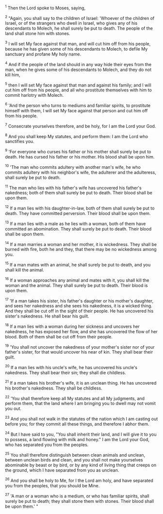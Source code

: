 <sup>1</sup> 
Then the Lord spoke to Moses, saying, 

<sup>2</sup> 
"Again, you shall say to the children of Israel: 'Whoever of the children of Israel, or of the strangers who dwell in Israel, who gives any of his descendants to Molech, he shall surely be put to death. The people of the land shall stone him with stones. 

<sup>3</sup> 
I will set My face against that man, and will cut him off from his people, because he has given some of his descendants to Molech, to defile My sanctuary and profane My holy name. 

<sup>4</sup> 
And if the people of the land should in any way hide their eyes from the man, when he gives some of his descendants to Molech, and they do not kill him, 

<sup>5</sup> 
then I will set My face against that man and against his family; and I will cut him off from his people, and all who prostitute themselves with him to commit harlotry with Molech. 

<sup>6</sup> 
'And the person who turns to mediums and familiar spirits, to prostitute himself with them, I will set My face against that person and cut him off from his people. 

<sup>7</sup> 
Consecrate yourselves therefore, and be holy, for I am the Lord your God. 

<sup>8</sup> 
And you shall keep My statutes, and perform them: I am the Lord who sanctifies you. 

<sup>9</sup> 
'For everyone who curses his father or his mother shall surely be put to death. He has cursed his father or his mother. His blood shall be upon him. 

<sup>10</sup> 
'The man who commits adultery with another man's wife, he who commits adultery with his neighbor's wife, the adulterer and the adulteress, shall surely be put to death. 

<sup>11</sup> 
The man who lies with his father's wife has uncovered his father's nakedness; both of them shall surely be put to death. Their blood shall be upon them. 

<sup>12</sup> 
If a man lies with his daughter-in-law, both of them shall surely be put to death. They have committed perversion. Their blood shall be upon them. 

<sup>13</sup> 
If a man lies with a male as he lies with a woman, both of them have committed an abomination. They shall surely be put to death. Their blood shall be upon them. 

<sup>14</sup> 
If a man marries a woman and her mother, it is wickedness. They shall be burned with fire, both he and they, that there may be no wickedness among you. 

<sup>15</sup> 
If a man mates with an animal, he shall surely be put to death, and you shall kill the animal. 

<sup>16</sup> 
If a woman approaches any animal and mates with it, you shall kill the woman and the animal. They shall surely be put to death. Their blood is upon them. 

<sup>17</sup> 
'If a man takes his sister, his father's daughter or his mother's daughter, and sees her nakedness and she sees his nakedness, it is a wicked thing. And they shall be cut off in the sight of their people. He has uncovered his sister's nakedness. He shall bear his guilt. 

<sup>18</sup> 
If a man lies with a woman during her sickness and uncovers her nakedness, he has exposed her flow, and she has uncovered the flow of her blood. Both of them shall be cut off from their people. 

<sup>19</sup> 
'You shall not uncover the nakedness of your mother's sister nor of your father's sister, for that would uncover his near of kin. They shall bear their guilt. 

<sup>20</sup> 
If a man lies with his uncle's wife, he has uncovered his uncle's nakedness. They shall bear their sin; they shall die childless. 

<sup>21</sup> 
If a man takes his brother's wife, it is an unclean thing. He has uncovered his brother's nakedness. They shall be childless. 

<sup>22</sup> 
'You shall therefore keep all My statutes and all My judgments, and perform them, that the land where I am bringing you to dwell may not vomit you out. 

<sup>23</sup> 
And you shall not walk in the statutes of the nation which I am casting out before you; for they commit all these things, and therefore I abhor them. 

<sup>24</sup> 
But I have said to you, "You shall inherit their land, and I will give it to you to possess, a land flowing with milk and honey." I am the Lord your God, who has separated you from the peoples. 

<sup>25</sup> 
You shall therefore distinguish between clean animals and unclean, between unclean birds and clean, and you shall not make yourselves abominable by beast or by bird, or by any kind of living thing that creeps on the ground, which I have separated from you as unclean. 

<sup>26</sup> 
And you shall be holy to Me, for I the Lord am holy, and have separated you from the peoples, that you should be Mine. 

<sup>27</sup> 
'A man or a woman who is a medium, or who has familiar spirits, shall surely be put to death; they shall stone them with stones. Their blood shall be upon them.' "